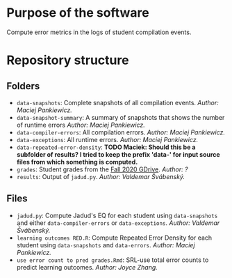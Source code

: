 # Purpose of the software

Compute error metrics in the logs of student compilation events.

# Repository structure

## Folders

* `data-snapshots`: Complete snapshots of all compilation events. *Author: Maciej Pankiewicz.*
* `data-snapshot-summary`: A summary of snapshots that shows the number of runtime errors *Author: Maciej Pankiewicz.*
* `data-compiler-errors`: All compilation errors. *Author: Maciej Pankiewicz.*
* `data-exceptions`: All runtime errors. *Author: Maciej Pankiewicz.*
* `data-repeated-error-density`: **TODO Maciek: Should this be a subfolder of results? I tried to keep the prefix 'data-' for input source files from which something is computed.**
* `grades`: Student grades from the [Fall 2020 GDrive](https://drive.google.com/drive/u/0/folders/1eh1Vf5ACLN-tuK9S20iOSHv9_PAN4MKX). *Author: ?*
* `results`: Output of `jadud.py`. *Author: Valdemar Švábenský.*

## Files

* `jadud.py`: Compute Jadud's EQ for each student using `data-snapshots` and either `data-compiler-errors` or `data-exceptions`. *Author: Valdemar Švábenský.*
* `learning outcomes RED.R`: Compute Repeated Error Density for each student using `data-snapshots` and `data-errors`. *Author: Maciej Pankiewicz.*
* `use error count to pred grades.Rmd`: SRL-use total error counts to predict learning outcomes. *Author: Joyce Zhang.*
